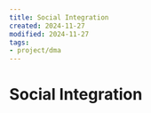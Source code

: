 ```yaml
---
title: Social Integration
created: 2024-11-27
modified: 2024-11-27
tags: 
- project/dma
---
```

# Social Integration
